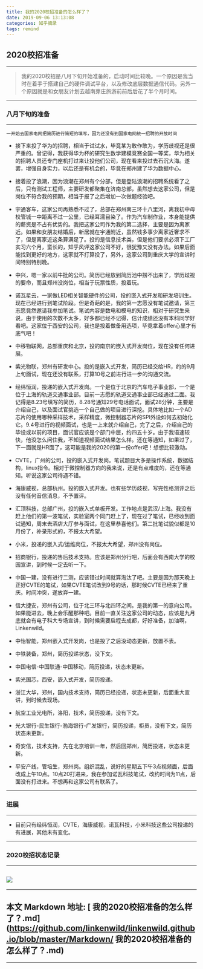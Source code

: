```yaml
---
title: 我的2020校招准备的怎么样了？
date: 2019-09-06 13:13:08
categories: 知乎摘录
tags: remind
---
```

## 2020校招准备
-----
> 我的2020校招是八月下旬开始准备的，启动时间比较晚。一个原因是我当时在着手于搭建自己的硬件调试平台，以及修改底层数据通信代码。另外一个原因就是和女朋友计划去越南芽庄旅游前前后后花了半个月时间。

-------

### 八月下旬的准备
-------
    一开始去国家电网把简历进行简短的填写，因为还没有到国家电网统一招聘的开放时间
- 接下来投了华为的招聘，相当于试试水，毕竟某为敢作敢为，学历歧视还是很严重的。曾记得，我获得华为杯的研究生数学建模竞赛全国一等奖，华为相关的招聘人员还专门座机打过来让投他们公司，现在看来投过去石沉大海。遂罢，增强自身实力，以后还是有机会的，毕竟在郑州建了华为数据中心。

- 接着投了浪潮，因为浪潮在郑州有个分部，但是登陆浪潮的招聘系统看了之后，只有测试工程师，主要研发都聚集在济南总部，虽然想去这家公司，但是岗位不符合我的预期，相当于报了之后增加一次做题经验吧。

- 宇通客车，这家公司再熟悉不过了，总部在郑州南三环十八里河，离我初中母校管城一中距离不过一公里，已经耳濡目染了。作为汽车制作业，本身能提供的薪资是不占有优势的。我把这家公司作为我的第二选择，主要是因为离家近。如果和女朋友结婚后，新居就在宇通附近，虽然钱多事少离家近奢求不了，但是离家近这条算满足了。投的是信息技术类，但是他们要求必须下工厂实习六个月，蛮长的，知乎风评这家公司不好，很犹豫又没有办法。如果后面能找到更好的地方，这家就不打算投了，另外，这家公司到重庆大学的宣讲时间特别特别晚。

- 中兴，嗯一家以前牛批的公司。简历已经放到简历池中捞不出来了，学历歧视的要命，而且郑州没岗位，相当于玩票性质，投着玩。

- 诺瓦星云，一家做LED相关智能硬件的公司，投的嵌入式开发和研发培训生。现在已经进行到笔试阶段。但是奇葩的是，我的第一志愿没有笔试邀请，第三志愿竟然邀请我参加笔试。笔试内容是数电和模电的知识，相对于研究生来说，由于使用的次数不太多，好多都已经不记得，估计成绩还没有本科同学好看吧。这家位于西安的公司，我也是投着做备用选项，毕竟拿着offer心里才有底气吧！

- 中移物联网，总部重庆和北京，投的南京的嵌入式开发岗位，现在没有任何进展。

- 紫光物联，郑州有研发中心。投的是嵌入式开发，简历已经交给HR，约的9月上旬面试，现在还没有联系，打算10号之前进行进一步的沟通交流。

- 经纬恒润，投递的嵌入式开发岗。一个是位于北京的汽车电子事业部，一个是位于上海的轨道交通事业部。目前一志愿的轨道交通事业部已经通过二面。我记得是8.23号填写的简历，8.28号通知29号电话面试，面试28分钟，主要是介绍自己，以及面试官挑选一个自己做的项目进行深挖。具体地比如一个AD芯片的使用哪种采样技术，采样精度，微控制器芯片的SPI外设如何去初始化它。9.4号进行的视频面试，也是一上来就介绍自己，完了之后，介绍自己的毕设或以前的项目，面试官应该是个部门中层，约四五十岁。由于我语速较快，他没怎么问住我，不知道视频面试结果怎么样。还在等通知，如果过了，下一面就是HR面了，这可能是我的2020的第一份offer吧！想想比较激动。

- CVTE，广州的公司，投的嵌入式开发岗。笔试题目大多是操作系统，数据结构，linux指令。相对于微控制器方向的我来说，还是有点难度的，还在等通知。听说这家公司待遇不错。

- 海康威视，总部杭州。投的嵌入式开发。也有些学历歧视，写完性格测评之后没有任何音信消息，不予置评。

- 汇顶科技，总部广州，投的嵌入式单板开发。工作地点是武汉/上海。我没有赶上他们的第一波笔试，实验室两个同门赶上了，现在过了笔试，已经收到面试通知，周末去酒店大厅参与面试，在这里恭喜他们。第二批笔试貌似都是10月份了，补录形式的，不报太大希望。

- 小米，投递的嵌入式/运维岗位，不报太大希望，郑州没有岗位。

- 招商银行，投递的售后技术支持。应该是郑州分行吧，后面会有西南大学的校园宣讲，到时候一定去听一下。

- 中国一建，没有进行二测，应该错过时间就算淘汰了吧。主要是因为那天晚上正好CVTE的笔试，如果CVTE笔试改到9号的话，那时候CVTE已经来了重庆。时间冲突，遂放弃一建。

- 信大捷安，郑州有公司，位于北三环与北四环之间。是我的第一的意向公司。如果能进去，晚上会乐醒那种吧。目前一直关注这家公司的动态，应该是九月底就会有电子科大专场宣讲，到时候需要启程去成都，好好准备，加油啊，Linkenwild。

- 中怡智能，郑州嵌入式开发岗，也是投了之后没动态更新，放置不表。

- 中铁装备，郑州，简历投递状态，没下文。

- 中国电信-中国联通-中国移动，简历投递，状态未更新。

- 紫光国芯，西安，嵌入式开发，简历投递。

- 浙江大华，郑州，国内技术支持，简历已经投递，状态未更新，后面重大宣讲，到时候去现场。

- 航空工业光电所，洛阳，技术，简历投递，没有下文。

- 光大银行-民生银行-渤海银行-广发银行，简历投递，柜员，没有下文，简历状态未更新。

- 奇安信，技术支持，先在北京培训一年，然后回郑州，简历投递，状态未更新。

- 平安产线，管培生，郑州岗。组织混乱，说好的星期五下午3点视频面，后面改成上午10点。10点20打进来，我在参加诺瓦科技笔试，改约时间为11点，后面没有打进来。不想再和这家公司有联系了。

----
### 进展
----

- 目前只有经纬恒润，CVTE，海康威视，诺瓦科技，小米科技这些公司投递的有进展，其他未有变化。

---
### 2020校招状态记录
----
![](https://linkenwild.github.io/images/2020xioaozhao.jpg)
-------
-------
本文 Markdown 地址: [ 我的2020校招准备的怎么样了？.md](https://github.com/linkenwild/linkenwild.github.io/blob/master/Markdown/ 我的2020校招准备的怎么样了？.md)
---------
-------
